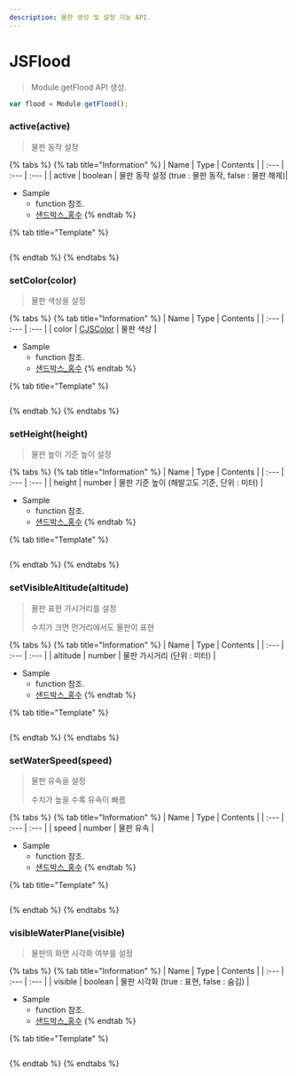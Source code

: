 ```yaml
---
description: 물판 생성 및 설정 기능 API.
---
```


# JSFlood

> Module.getFlood API 생성.

```javascript
var flood = Module.getFlood();
```

### active(active)

> 물판 동작 설정

{% tabs %}
{% tab title="Information" %}
| Name | Type | Contents |
| :--- | :--- | :--- |
| active | boolean | 물판 동작 설정 (true : 물판 동작, false : 물판 해제)| 

* Sample
  * function 참조.
  * [샌드박스\_홍수](http://sandbox.dtwincloud.com/code/main.do?id=weather_flood)
{% endtab %}

{% tab title="Template" %}
```javascript
```
{% endtab %}
{% endtabs %}

### setColor(color)

> 물판 색상을 설정

{% tabs %}
{% tab title="Information" %}
| Name | Type | Contents |
| :--- | :--- | :--- |
| color | [CJSColor](../core/jscolor.md) | 물판 색상 |

* Sample
  * function 참조.
  * [샌드박스\_홍수](http://sandbox.dtwincloud.com/code/main.do?id=weather_flood)
{% endtab %}

{% tab title="Template" %}
```javascript
```
{% endtab %}
{% endtabs %}

### setHeight(height)

> 물판 높이 기준 높이 설정

{% tabs %}
{% tab title="Information" %}
| Name | Type | Contents |
| :--- | :--- | :--- |
| height | number | 물판 기준 높이 (해발고도 기준, 단위 : 미터) |

* Sample
  * function 참조.
  * [샌드박스\_홍수](http://sandbox.dtwincloud.com/code/main.do?id=weather_flood)
{% endtab %}

{% tab title="Template" %}
```javascript
```
{% endtab %}
{% endtabs %}

### setVisibleAltitude(altitude)

> 물판 표현 가시거리를 설정
>
> 수치가 크면 먼거리에서도 물판이 표현

{% tabs %}
{% tab title="Information" %}
| Name | Type | Contents |
| :--- | :--- | :--- |
| altitude | number | 물판 가시거리 (단위 : 미터) |

* Sample
  * function 참조.
  * [샌드박스\_홍수](http://sandbox.dtwincloud.com/code/main.do?id=weather_flood)
{% endtab %}

{% tab title="Template" %}
```javascript
```
{% endtab %}
{% endtabs %}

### setWaterSpeed(speed)
> 물판 유속을 설정
> 
> 수치가 높을 수록 유속이 빠름

{% tabs %}
{% tab title="Information" %}
| Name | Type | Contents |
| :--- | :--- | :--- |
| speed | number | 물판 유속 |

* Sample
  * function 참조.
  * [샌드박스\_홍수](http://sandbox.dtwincloud.com/code/main.do?id=weather_flood)
{% endtab %}

{% tab title="Template" %}
```javascript
```
{% endtab %}
{% endtabs %}

### visibleWaterPlane(visible)
> 물판의 화면 시각화 여부를 설정

{% tabs %}
{% tab title="Information" %}
| Name | Type | Contents |
| :--- | :--- | :--- |
| visible | boolean | 물판 시각화 (true : 표현, false : 숨김) |
  
* Sample
  * function 참조.
  * [샌드박스\_홍수](http://sandbox.dtwincloud.com/code/main.do?id=weather_flood)
{% endtab %}

{% tab title="Template" %}
```javascript
```
{% endtab %}
{% endtabs %}